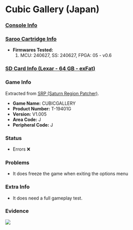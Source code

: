 # Cubic Gallery (Japan)

### [Console Info](../../../../Info/Consoles/VA13/README.md)

### [Saroo Cartridge Info](../../../../Info/Cartridges/RetroGameParadiseStore/1.32F/README.md)

- <b>Firmwares Tested:</b>
  1. MCU: 240627, SS: 240627, FPGA: 05 - v0.6

### [SD Card Info (Lexar - 64 GB - exFat)](../../../../Info/SdCards/Lexar/64GB/exfat/README.md)

### Game Info

Extracted from [SRP (Saturn Region Patcher)](https://segaxtreme.net/resources/saturn-region-patcher.81/download).

- <b>Game Name:</b> CUBICGALLERY
- <b>Product Number:</b> T-19401G
- <b>Version:</b> V1.005
- <b>Area Code:</b> J
- <b>Peripheral Code:</b> J

### Status

- Errors :x:

### Problems

- It does freeze the game when exiting the options menu

### Extra Info

- It does need a full gameplay test.

### Evidence

[![](https://img.youtube.com/vi/5uymGD5iD2U/0.jpg)](https://www.youtube.com/watch?v=5uymGD5iD2U)
